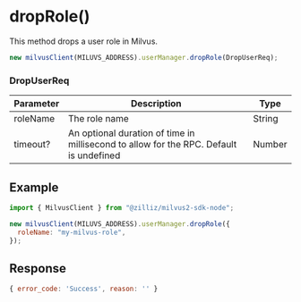 # dropRole()

This method drops a user role in Milvus.

```javascript
new milvusClient(MILUVS_ADDRESS).userManager.dropRole(DropUserReq);
```

### DropUserReq

| Parameter | Description                                                                            | Type   |
| --------- | -------------------------------------------------------------------------------------- | ------ |
| roleName  | The role name                                                                          | String |
| timeout?  | An optional duration of time in millisecond to allow for the RPC. Default is undefined | Number |

## Example

```javascript
import { MilvusClient } from "@zilliz/milvus2-sdk-node";

new milvusClient(MILUVS_ADDRESS).userManager.dropRole({
  roleName: "my-milvus-role",
});
```

## Response

```javascript
{ error_code: 'Success', reason: '' }
```
